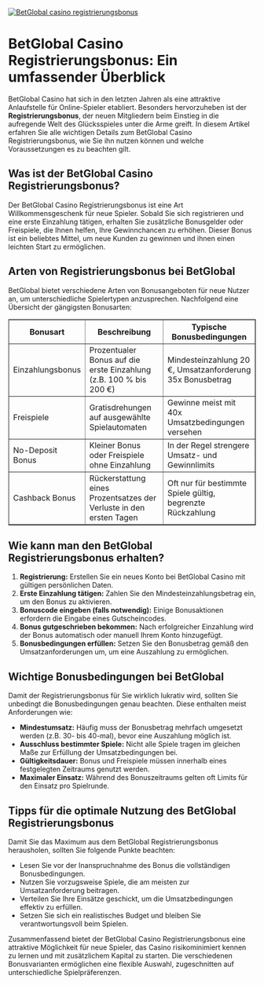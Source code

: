 [![BetGlobal casino registrierungsbonus](https://123-caf.pages.dev/gitsignup.png)](https://vrmoo.ru/Bt82HjjY)

<h1>BetGlobal Casino Registrierungsbonus: Ein umfassender Überblick</h1>  <p>BetGlobal Casino hat sich in den letzten Jahren als eine attraktive Anlaufstelle für Online-Spieler etabliert. Besonders hervorzuheben ist der <strong>Registrierungsbonus</strong>, der neuen Mitgliedern beim Einstieg in die aufregende Welt des Glücksspieles unter die Arme greift. In diesem Artikel erfahren Sie alle wichtigen Details zum BetGlobal Casino Registrierungsbonus, wie Sie ihn nutzen können und welche Voraussetzungen es zu beachten gilt.</p>  <h2>Was ist der BetGlobal Casino Registrierungsbonus?</h2>  <p>Der BetGlobal Casino Registrierungsbonus ist eine Art Willkommensgeschenk für neue Spieler. Sobald Sie sich registrieren und eine erste Einzahlung tätigen, erhalten Sie zusätzliche Bonusgelder oder Freispiele, die Ihnen helfen, Ihre Gewinnchancen zu erhöhen. Dieser Bonus ist ein beliebtes Mittel, um neue Kunden zu gewinnen und ihnen einen leichten Start zu ermöglichen.</p>  <h2>Arten von Registrierungsbonus bei BetGlobal</h2>  <p>BetGlobal bietet verschiedene Arten von Bonusangeboten für neue Nutzer an, um unterschiedliche Spielertypen anzusprechen. Nachfolgend eine Übersicht der gängigsten Bonusarten:</p>  <table border="1" cellpadding="8" cellspacing="0">   <thead>     <tr>       <th>Bonusart</th>       <th>Beschreibung</th>       <th>Typische Bonusbedingungen</th>     </tr>   </thead>   <tbody>     <tr>       <td>Einzahlungsbonus</td>       <td>Prozentualer Bonus auf die erste Einzahlung (z.B. 100 % bis 200 €)</td>       <td>Mindesteinzahlung 20 €, Umsatzanforderung 35x Bonusbetrag</td>     </tr>     <tr>       <td>Freispiele</td>       <td>Gratisdrehungen auf ausgewählte Spielautomaten</td>       <td>Gewinne meist mit 40x Umsatzbedingungen versehen</td>     </tr>     <tr>       <td>No-Deposit Bonus</td>       <td>Kleiner Bonus oder Freispiele ohne Einzahlung</td>       <td>In der Regel strengere Umsatz- und Gewinnlimits</td>     </tr>     <tr>       <td>Cashback Bonus</td>       <td>Rückerstattung eines Prozentsatzes der Verluste in den ersten Tagen</td>       <td>Oft nur für bestimmte Spiele gültig, begrenzte Rückzahlung</td>     </tr>   </tbody> </table>  <h2>Wie kann man den BetGlobal Registrierungsbonus erhalten?</h2>  <ol>   <li><strong>Registrierung:</strong> Erstellen Sie ein neues Konto bei BetGlobal Casino mit gültigen persönlichen Daten.</li>   <li><strong>Erste Einzahlung tätigen:</strong> Zahlen Sie den Mindesteinzahlungsbetrag ein, um den Bonus zu aktivieren.</li>   <li><strong>Bonuscode eingeben (falls notwendig):</strong> Einige Bonusaktionen erfordern die Eingabe eines Gutscheincodes.</li>   <li><strong>Bonus gutgeschrieben bekommen:</strong> Nach erfolgreicher Einzahlung wird der Bonus automatisch oder manuell Ihrem Konto hinzugefügt.</li>   <li><strong>Bonusbedingungen erfüllen:</strong> Setzen Sie den Bonusbetrag gemäß den Umsatzanforderungen um, um eine Auszahlung zu ermöglichen.</li> </ol>  <h2>Wichtige Bonusbedingungen bei BetGlobal</h2>  <p>Damit der Registrierungsbonus für Sie wirklich lukrativ wird, sollten Sie unbedingt die Bonusbedingungen genau beachten. Diese enthalten meist Anforderungen wie:</p>  <ul>   <li><strong>Mindestumsatz:</strong> Häufig muss der Bonusbetrag mehrfach umgesetzt werden (z.B. 30- bis 40-mal), bevor eine Auszahlung möglich ist.</li>   <li><strong>Ausschluss bestimmter Spiele:</strong> Nicht alle Spiele tragen im gleichen Maße zur Erfüllung der Umsatzbedingungen bei.</li>   <li><strong>Gültigkeitsdauer:</strong> Bonus und Freispiele müssen innerhalb eines festgelegten Zeitraums genutzt werden.</li>   <li><strong>Maximaler Einsatz:</strong> Während des Bonuszeitraums gelten oft Limits für den Einsatz pro Spielrunde.</li> </ul>  <h2>Tipps für die optimale Nutzung des BetGlobal Registrierungsbonus</h2>  <p>Damit Sie das Maximum aus dem BetGlobal Registrierungsbonus herausholen, sollten Sie folgende Punkte beachten:</p>  <ul>   <li>Lesen Sie vor der Inanspruchnahme des Bonus die vollständigen Bonusbedingungen.</li>   <li>Nutzen Sie vorzugsweise Spiele, die am meisten zur Umsatzanforderung beitragen.</li>   <li>Verteilen Sie Ihre Einsätze geschickt, um die Umsatzbedingungen effektiv zu erfüllen.</li>   <li>Setzen Sie sich ein realistisches Budget und bleiben Sie verantwortungsvoll beim Spielen.</li> </ul>  <p>Zusammenfassend bietet der BetGlobal Casino Registrierungsbonus eine attraktive Möglichkeit für neue Spieler, das Casino risikominimiert kennen zu lernen und mit zusätzlichem Kapital zu starten. Die verschiedenen Bonusvarianten ermöglichen eine flexible Auswahl, zugeschnitten auf unterschiedliche Spielpräferenzen.</p>